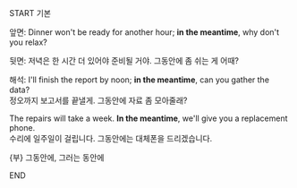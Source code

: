 START
기본

앞면:
Dinner won't be ready for another hour; **in the meantime**, why don't you relax?

뒷면:
저녁은 한 시간 더 있어야 준비될 거야. 그동안에 좀 쉬는 게 어때?

해석:
I'll finish the report by noon; **in the meantime**, can you gather the data?  
정오까지 보고서를 끝낼게. 그동안에 자료 좀 모아줄래?

The repairs will take a week. **In the meantime**, we'll give you a replacement phone.  
수리에 일주일이 걸립니다. 그동안에는 대체폰을 드리겠습니다.

{부} 그동안에, 그러는 동안에
<!--ID: 1749293616252-->
END